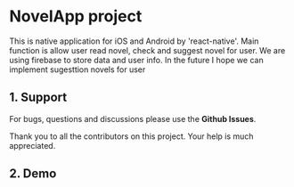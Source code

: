 # NovelApp project
This is native application for iOS and Android by 'react-native'. Main function is allow user read novel, check and suggest novel for user.
We are using firebase to store data and user info.
In the future I hope we can implement sugesttion novels for user

## 1. Support

For bugs, questions and discussions please use the **Github Issues**.

Thank you to all the contributors on this project. Your help is much appreciated.

## 2. Demo



